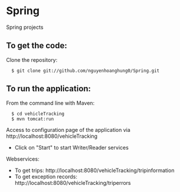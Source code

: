 # Spring
Spring projects

To get the code:
-------------------
Clone the repository:

      $ git clone git://github.com/nguyenhoanghung0/Spring.git

To run the application:
-------------------	
From the command line with Maven:

      $ cd vehicleTracking
      $ mvn tomcat:run

Access to configuration page of the application via http://localhost:8080/vehicleTracking
   - Click on "Start" to start Writer/Reader services
   
Webservices:
   - To get trips: http://localhost:8080/vehicleTracking/tripinformation
   - To get exception records: http://localhost:8080/vehicleTracking/triperrors
